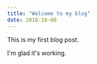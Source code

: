 ```yaml
---
title: "Welcome to my blog"
date: 2018-10-08
---
```


This is my first blog post.

I'm glad it's working.
